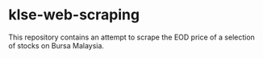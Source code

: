 # klse-web-scraping

This repository contains an attempt to scrape the EOD price of a selection of stocks on Bursa Malaysia.
